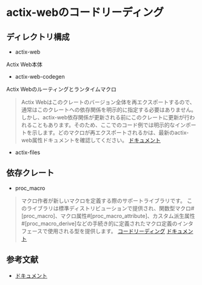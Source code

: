 # actix-webのコードリーディング

## ディレクトリ構成

- actix-web

Actix Web本体

- actix-web-codegen

Actix Webのルーティングとランタイムマクロ
> Actix Webはこのクレートのバージョン全体を再エクスポートするので、通常はこのクレートへの依存関係を明示的に指定する必要はありません。しかし、actix-web依存関係が更新される前にこのクレートに更新が行われることもあります。そのため、ここでのコード例では明示的なインポートを示します。どのマクロが再エクスポートされるかは、最新のactix-web属性ドキュメントを確認してください。
[ドキュメント](https://docs.rs/actix-web-codegen/latest/actix_web_codegen/)

- actix-files

## 依存クレート

- proc_macro

> マクロ作者が新しいマクロを定義する際のサポートライブラリです。
> このライブラリは標準ディストリビューションで提供され、関数型マクロ#\[proc_macro\]、マクロ属性#\[proc_macro_attribute\]、カスタム派生属性#\[proc_macro_derive\]などの手続き的に定義されたマクロ定義のインタフェースで使用される型を提供します。
[コードリーディング](https://github.com/katsumaru-02/rust-reading-proc_macro)
[ドキュメント](https://doc.rust-lang.org/proc_macro/index.html)

## 参考文献

- [ドキュメント](https://docs.rs/actix-web/latest/actix_web/)
